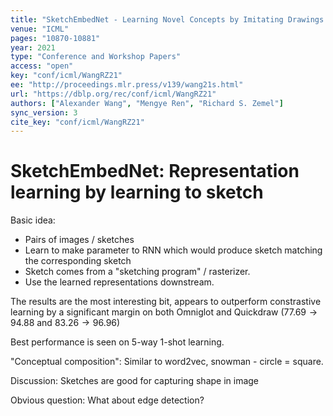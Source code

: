 ```yaml
---
title: "SketchEmbedNet - Learning Novel Concepts by Imitating Drawings."
venue: "ICML"
pages: "10870-10881"
year: 2021
type: "Conference and Workshop Papers"
access: "open"
key: "conf/icml/WangRZ21"
ee: "http://proceedings.mlr.press/v139/wang21s.html"
url: "https://dblp.org/rec/conf/icml/WangRZ21"
authors: ["Alexander Wang", "Mengye Ren", "Richard S. Zemel"]
sync_version: 3
cite_key: "conf/icml/WangRZ21"
---
```



# SketchEmbedNet: Representation learning by learning to sketch

Basic idea:
 - Pairs of images / sketches
 - Learn to make parameter to RNN which would produce sketch matching the corresponding sketch
 - Sketch comes from a "sketching program" / rasterizer.
 - Use the learned representations downstream.

The results are the most interesting bit, appears to outperform constrastive learning by a significant margin on both Omniglot and Quickdraw ($77.69 \to 94.88$ and $83.26 \to 96.96$)

Best performance is seen on 5-way 1-shot learning.

"Conceptual composition": Similar to word2vec, snowman - circle = square.

Discussion: Sketches are good for capturing shape in image

Obvious question: What about edge detection?